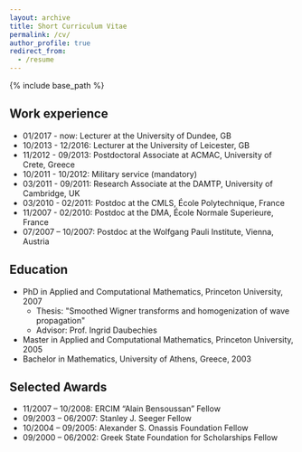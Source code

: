 ```yaml
---
layout: archive
title: Short Curriculum Vitae
permalink: /cv/
author_profile: true
redirect_from:
  - /resume
---
```



{% include base_path %}

## Work experience
* 01/2017 - now: Lecturer at the University of Dundee, GB
* 10/2013 - 12/2016: Lecturer at the University of Leicester, GB
* 11/2012 - 09/2013: Postdoctoral Associate at ACMAC, University of Crete, Greece
* 10/2011 - 10/2012: Military service (mandatory)
* 03/2011 - 09/2011: Research Associate at the DAMTP, University of Cambridge, UK 
* 03/2010 - 02/2011: Postdoc at the CMLS, École Polytechnique, France
* 11/2007 - 02/2010: Postdoc at the DMA, École Normale Superieure, France
* 07/2007 – 10/2007: Postdoc at the Wolfgang Pauli Institute, Vienna, Austria

## Education
* PhD in Applied and Computational Mathematics, Princeton University, 2007
  * Thesis: "Smoothed Wigner transforms and homogenization of wave propagation"
  * Advisor: Prof. Ingrid Daubechies 
* Master in Applied and Computational Mathematics, Princeton University, 2005
* Bachelor in Mathematics, University of Athens, Greece, 2003

## Selected Awards
* 11/2007 – 10/2008: ERCIM “Alain Bensoussan” Fellow
* 09/2003 – 06/2007: Stanley J. Seeger Fellow
* 10/2004 – 09/2005: Alexander S. Onassis Foundation Fellow
* 09/2000 – 06/2002: Greek State Foundation for Scholarships Fellow
